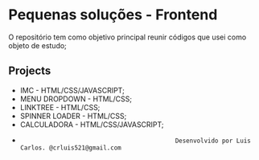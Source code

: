 # **Pequenas soluções - Frontend**

O repositório tem como objetivo principal reunir códigos que usei como objeto de estudo;

## **Projects**
- IMC - HTML/CSS/JAVASCRIPT;
- MENU DROPDOWN - HTML/CSS;
- LINKTREE - HTML/CSS;
- SPINNER LOADER - HTML/CSS;
- CALCULADORA - HTML/CSS/JAVASCRIPT;
- 
                                                 Desenvolvido por Luis Carlos. @crluis521@gmail.com






